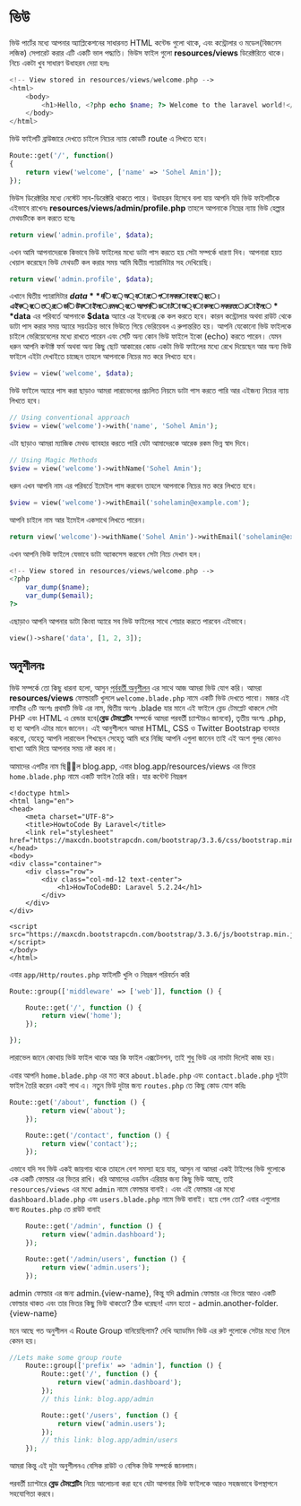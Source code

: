 # ভিউ

ভিউ পার্টের মধ্যে আপনার অ্যাপ্লিকেশনের সাধারনত HTML কন্টেন্ড গুলো থাকে, এবং কন্ট্রোলার ও মডেল\(বিজনেস লজিক\) সেপারেট করার এটি একটি ভাল পদ্ধ্যতি। ভিউস ফাইল গুলো **resources/views** ডিরেক্টরিতে থাকে। নিচে একটা খুব সাধারণ উধাহরন দেয়া হলঃ

```php
<!-- View stored in resources/views/welcome.php -->
<html>
    <body>
        <h1>Hello, <?php echo $name; ?> Welcome to the laravel world!</h1>
    </body>
</html>
```

ভিউ ফাইলটি ব্রাউজারে দেখতে চাইলে নিচের ন্যায় কোডটি route এ লিখতে হবে।

```php
Route::get('/', function()
{
    return view('welcome', ['name' => 'Sohel Amin']);
});
```

ভিউস ডিরেক্টরির মধ্যে নেস্টেট সাব-ডিরেক্টরি থাকতে পারে। উধাহরন হিসেবে বলা যায় আপনি যদি ভিউ ফাইলটিকে এইভাবে রাখেনঃ **resources/views/admin/profile.php** তাহলে আপনাকে নিম্নের ন্যায় ভিউ হেল্পার মেথডটিকে কল করতে হবেঃ

```php
return view('admin.profile', $data);
```

এখন আমি আপনাদেরকে কিভাবে ভিউ ফাইলের মধ্যে ডাটা পাস করতে হয় সেটা সম্পর্কে ধারণা দিব। আপনারা হয়ত খেয়াল করেছেন ভিউ মেথডটি কল করার সময় আমি দ্বিতীয় প্যারামিটার সহ দেখিয়েছি।

```php
return view('admin.profile', $data);
```

এখানে দ্বিতীয় প্যারামিটার **$data** দিয়ে অ্যারে পাস করা হয়েছে। এইক্ষেত্রে ভিউ ফাইলের মধ্যে আপনি ডাটা অ্যাকসেস করতে চাইলে **$data** এর পরিবর্তে আপনাকে **$data** অ্যারে এর ইনডেক্স কে কল করতে হবে। কারন কন্ট্রোলার অথবা রাউট থেকে ডাটা পাস করার সময় অ্যারে সয়ংক্রিয় ভাবে ভিউতে গিয়ে ভেরিয়েবল এ রুপান্তরিত হয়। আপনি যেকোনো ভিউ ফাইলকে চাইলে ভেরিয়েবেলের মধ্যে রাখতে পারেন এবং সেটি অন্য কোন ভিউ ফাইলে ইকো \(echo\) করতে পারেন। যেমন ধরুন আপনি কন্টাক্ট ফর্ম অথবা অন্য কিছু ছোট আকারের কোড একটা ভিউ ফাইলের মধ্যে রেখে দিয়েছেন আর অন্য ভিউ ফাইলে এইটা দেখাইতে চাচ্ছেন তাহলে আপনাকে নিচের মত করে লিখতে হবে।

```php
$view = view('welcome', $data);
```

ভিউ ফাইলে অ্যারে পাস করা ছাড়াও আমরা লারাভেলের প্রচলিত নিয়মে ডাটা পাস করতে পারি আর এইজন্য নিচের ন্যায় লিখতে হবে।

```php
// Using conventional approach
$view = view('welcome')->with('name', 'Sohel Amin');
```

এটা ছাড়াও আমরা ম্যাজিক মেথড ব্যাবহার করতে পারি যেটা আমাদেরকে আরেক রকম ভিন্ন স্বাদ দিবে।

```php
// Using Magic Methods
$view = view('welcome')->withName('Sohel Amin');
```

ধরুন এখন আপনি নাম এর পরিবর্তে ইমেইল পাস করবেন তাহলে আপনাকে নিচের মত করে লিখতে হবে।

```php
$view = view('welcome')->withEmail('sohelamin@example.com');
```

আপনি চাইলে নাম আর ইমেইল একসাথে লিখতে পারেন।

```php
return view('welcome')->withName('Sohel Amin')->withEmail('sohelamin@example.com');
```

এখন আপনি ভিউ ফাইলে যেভাবে ডাটা অ্যাকসেস করবেন সেটা নিচে দেখান হল।

```php
<!-- View stored in resources/views/welcome.php -->
<?php
    var_dump($name);
    var_dump($email);
?>
```

এছাড়াও আপনি আপনার ডাটা কিংবা অ্যারে সব ভিউ ফাইলের সাথে শেয়ার করতে পারবেন এইভাবে।

```php
view()->share('data', [1, 2, 3]);
```

## অনুশীলনঃ

ভিউ সম্পর্কে তো কিছু ধারনা হলো, আসুন [পূর্ববর্তী অনুশীলন](http://laravel.howtocode.com.bd/basic-routing.html) এর সাথে আজ আমরা ভিউ যোগ করি। আমরা **resources/views** ফোল্ডারটি খুললে `welcome.blade.php` নামে একটি ভিউ দেখতে পাবো। মজার এই নামটির ৩টি অংশঃ প্রথমটি ভিউ এর নাম, দ্বিতীয় অংশঃ .blade যার মানে এই ফাইলে ব্লেড টেমপ্লেট থাকলে সেটা PHP এবং HTML এ রেন্ডার হবে\(**ব্লেড টেমপ্লেটিং** সম্পর্কে আমরা পরবর্তী চ্যাপ্টারএ জানবো\), তৃতীয় অংশঃ .php, হা হা আপনি এটার মানে জানেন। এই আনুশীলনে আমরা HTML, CSS ও Twitter Bootstrap ব্যবহার করবো, যেহেতু আপনি লারাভেল শিখছেন সেহেতু আমি ধরে নিচ্ছি আপনি এগুলা জানেন তাই এই অংশ গুলর কোনও ব্যাখ্যা আমি দিয়ে আপনার সময় নষ্ট করব না।

আমাদের এপটির নাম ছিল blog.app, এবার blog.app/resources/views এর ভিতর `home.blade.php` নামে একটি ফাইল তৈরি করি। যার কন্টেন্ট নিম্নরূপ

```markup
<!doctype html>
<html lang="en">
<head>
    <meta charset="UTF-8">
    <title>HowtoCode By Laravel</title>
    <link rel="stylesheet" href="https://maxcdn.bootstrapcdn.com/bootstrap/3.3.6/css/bootstrap.min.css">
</head>
<body>
<div class="container">
    <div class="row">
        <div class="col-md-12 text-center">
            <h1>HowToCodeBD: Laravel 5.2.24</h1>
        </div>
    </div>
</div>

<script src="https://maxcdn.bootstrapcdn.com/bootstrap/3.3.6/js/bootstrap.min.js"></script>
</body>
</html>
```

এবার `app/Http/routes.php` ফাইলটি খুলি ও নিম্নরূপ পরিবর্তন করি

```php
Route::group(['middleware' => ['web']], function () {

    Route::get('/', function () {
        return view('home');
    });

});
```

লারাভেল জানে কোথায় ভিউ ফাইল থাকে আর কি ফাইল এক্সটেনশন, তাই শুধু ভিউ এর নামটা দিলেই কাজ হয়।

এবার আপনি `home.blade.php` এর মত করে `about.blade.php` এবং `contact.blade.php` দুইটা ফাইল তৈরি করেন একই পাথ এ। নতুন ভিউ দুটার জন্য `routes.php` তে কিছু কোড যোগ করিঃ

```php
Route::get('/about', function () {
        return view('about');
    });

    Route::get('/contact', function () {
        return view('contact');;
    });
```

এভাবে যদি সব ভিউ একই জায়গায় থাকে তাহলে বেশ সমস্যা হয়ে যায়, আসুন না আমরা একই টাইপের ভিউ গুলোকে এক একটি ফোল্ডার এর ভিতর রাখি। ধরি আমাদের এডমিন এরিয়ার জন্য কিছু ভিউ আছে, তাই `resources/views` এর মধ্যে `admin` নামে ফোল্ডার বানাই। এবং এই ফোল্ডার এর মধ্যে `dashboard.blade.php` এবং `users.blade.php` নামে ভিউ বানাই। হয়ে গেল তো? এবার এগুলোর জন্য `Routes.php` তে রাউট বানাই

```php
    Route::get('/admin', function () {
        return view('admin.dashboard');
    });

    Route::get('/admin/users', function () {
        return view('admin.users');
    });
```

admin ফোল্ডার এর জন্য admin.{view-name}, কিন্তু যদি admin ফোল্ডার এর ভিতর আরও একটি ফোল্ডার থাকত এবং তার ভিতর কিছু ভিউ থাকতো? ঠিক ধরেছন! এমন হতো - admin.another-folder.{view-name}

মনে আছে গত অনুশীলন এ Route Group বানিয়েছিলাম? দেখি অ্যাডমিন ভিউ এর রুট গুলোকে সেটার মধ্যে নিলে কেমন হয়।

```php
//Lets make some group route
    Route::group(['prefix' => 'admin'], function () {
        Route::get('/', function () {
            return view('admin.dashboard');
        });
        // this link: blog.app/admin

        Route::get('/users', function () {
            return view('admin.users');
        });
        // this link: blog.app/admin/users
    });
```

আমরা কিন্তু এই দুটা অনুশীলনএ বেসিক রাউট ও বেসিক ভিউ সম্পর্কে জানলাম।

পরবর্তী চ্যাপ্টারে **ব্লেড টেমপ্লেটিং** নিয়ে আলোচনা করা হবে যেটা আপনার ভিউ ফাইলকে আরও সহজভাবে উপস্থাপনে সহযোগিতা করবে।

